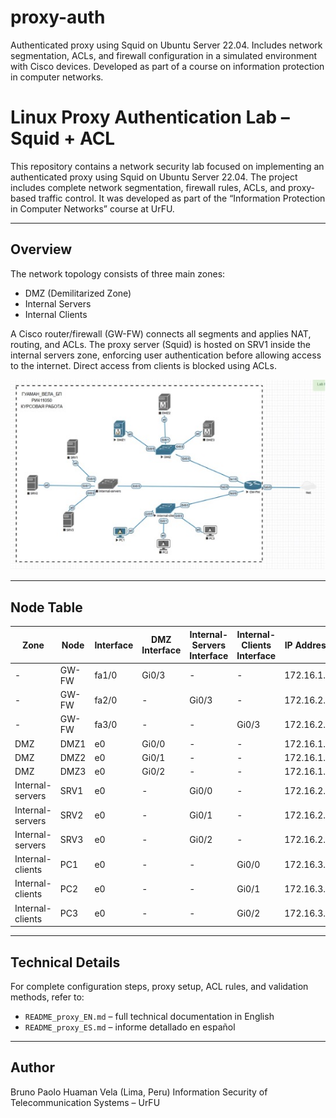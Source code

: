 # proxy-auth
Authenticated proxy using Squid on Ubuntu Server 22.04. Includes network segmentation, ACLs, and firewall configuration in a simulated environment with Cisco devices. Developed as part of a course on information protection in computer networks.

# Linux Proxy Authentication Lab – Squid + ACL

This repository contains a network security lab focused on implementing an authenticated proxy using Squid on Ubuntu Server 22.04. The project includes complete network segmentation, firewall rules, ACLs, and proxy-based traffic control. It was developed as part of the “Information Protection in Computer Networks” course at UrFU.

---

## Overview

The network topology consists of three main zones:  
- DMZ (Demilitarized Zone)  
- Internal Servers  
- Internal Clients  

A Cisco router/firewall (GW-FW) connects all segments and applies NAT, routing, and ACLs. The proxy server (Squid) is hosted on SRV1 inside the internal servers zone, enforcing user authentication before allowing access to the internet. Direct access from clients is blocked using ACLs.

![Topology Diagram](screenshots/topology.jpg)

---

## Node Table

| Zone             | Node  | Interface | DMZ Interface | Internal-Servers Interface | Internal-Clients Interface | IP Address   |
|------------------|-------|-----------|---------------|-----------------------------|-----------------------------|--------------|
| -                | GW-FW | fa1/0     | Gi0/3         | -                           | -                           | 172.16.1.1   |
| -                | GW-FW | fa2/0     | -             | Gi0/3                       | -                           | 172.16.2.1   |
| -                | GW-FW | fa3/0     | -             | -                           | Gi0/3                       | 172.16.2.3   |
| DMZ              | DMZ1  | e0        | Gi0/0         | -                           | -                           | 172.16.1.2   |
| DMZ              | DMZ2  | e0        | Gi0/1         | -                           | -                           | 172.16.1.3   |
| DMZ              | DMZ3  | e0        | Gi0/2         | -                           | -                           | 172.16.1.4   |
| Internal-servers | SRV1  | e0        | -             | Gi0/0                       | -                           | 172.16.2.2   |
| Internal-servers | SRV2  | e0        | -             | Gi0/1                       | -                           | 172.16.2.3   |
| Internal-servers | SRV3  | e0        | -             | Gi0/2                       | -                           | 172.16.2.4   |
| Internal-clients | PC1   | e0        | -             | -                           | Gi0/0                       | 172.16.3.2   |
| Internal-clients | PC2   | e0        | -             | -                           | Gi0/1                       | 172.16.3.3   |
| Internal-clients | PC3   | e0        | -             | -                           | Gi0/2                       | 172.16.3.4   |

---

## Technical Details

For complete configuration steps, proxy setup, ACL rules, and validation methods, refer to:

- `README_proxy_EN.md` – full technical documentation in English  
- `README_proxy_ES.md` – informe detallado en español

---

## Author

Bruno Paolo Huaman Vela  (Lima, Peru)
Information Security of Telecommunication Systems – UrFU  
